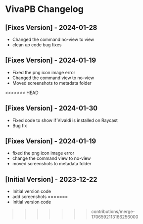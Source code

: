 # VivaPB Changelog

## [Fixes Version] - 2024-01-28

- Changed the command no-view to view
- clean up code bug fixes

  
## [Fixes Version] - 2024-01-19

- Fixed the png icon image error
- Changed the command view to no-view
- Moved screenshots to metadata folder


<<<<<<< HEAD
## [Fixes Version] - 2024-01-30
  
  - Fixed code to show if Vivaldi is installed on Raycast
  - Bug fix
  




## [Fixes Version] - 2024-01-19

- fixed the png icon image error
- change the command view to no-view
- moved screenshots to metadata folder

## [Initial Version] - 2023-12-22

- Initial version code
- add screenshots
=======
- Initial version code
>>>>>>> contributions/merge-1706592113166256000

